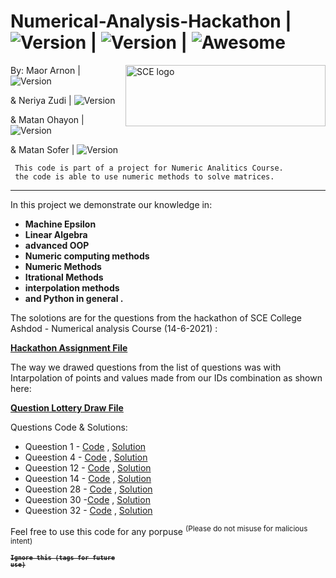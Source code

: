 # Numerical-Analysis-Hackathon | <img src="https://img.shields.io/badge/Version-1.1-green" alt="Version" > |   <img src="https://img.shields.io/badge/Downloads-0-lightgreen" alt="Version" > | ![Awesome](https://cdn.rawgit.com/sindresorhus/awesome/d7305f38d29fed78fa85652e3a63e154dd8e8829/media/badge.svg)

<img src="https://upload.wikimedia.org/wikipedia/he/4/44/SCE_logo.png" align="right"
     alt="SCE logo" width="320" height="98">


 By: Maor Arnon | <img src="https://img.shields.io/badge/Maor-Programmer-green" alt="Version" > 
 
 & Neriya Zudi | <img src="https://img.shields.io/badge/Neria-Programmer-blue" alt="Version" >
 
 &  Matan Ohayon | <img src="https://img.shields.io/badge/Matan-Programmer-green" alt="Version" >
 
 &  Matan Sofer | <img src="https://img.shields.io/badge/Matan-Programmer-blue" alt="Version" >
 



     This code is part of a project for Numeric Analitics Course.
     the code is able to use numeric methods to solve matrices.
     
     
   <hr>
   
   In this project we demonstrate our knowledge in:
   * **Machine Epsilon** 
   * **Linear Algebra** 
   * **advanced OOP** 
   * **Numeric computing methods**
   * **Numeric Methods**
   * **Itrational Methods**
   * **interpolation methods**
   * **and Python in general .**
  
  The solotions are for the questions from the hackathon of SCE College Ashdod - Numerical analysis Course (14-6-2021) :
  
  **<a href="https://github.com/Maor-Ar/Numerical-Analysis-Hackathon/blob/main/Final%20Semester%20Hackathon%20All%20of%20The%20Questions.pdf">Hackathon Assignment File</a>**
  
  The way we drawed questions from the list of questions was with Intarpolation of points and values made from our IDs combination as shown here:
  
   **<a href="https://github.com/Maor-Ar/Numerical-Analysis-Hackathon/blob/main/Final%20Semester%20Hackathon%20All%20of%20The%20Questions.pdf">Question Lottery Draw File</a>**
   
   Questions Code & Solutions:
   * Queestion 1 - <a href="https://github.com/Maor-Ar/Numerical-Analysis-Hackathon/blob/main/Q1QuestionLottery.py">Code</a> , <a href="https://github.com/Maor-Ar/Numerical-Analysis-Hackathon/blob/main/Numeric%20Analysis%20Answers%26Output%20File2.pdf">Solution</a>
   * Queestion 4 - <a href="https://github.com/Maor-Ar/Numerical-Analysis-Hackathon/blob/main/Q4%20Finding%20Equation%20Roots%20Numerical%20Integration.py">Code</a> , <a href="https://github.com/Maor-Ar/Numerical-Analysis-Hackathon/blob/main/Numeric%20Analysis%20Answers%26Output%20File2.pdf">Solution</a>
   * Queestion 12 - <a href="https://github.com/Maor-Ar/Numerical-Analysis-Hackathon/blob/main/Q12%20Finding%20Equation%20Roots%20Numerical%20Integration.py">Code</a> , <a href="https://github.com/Maor-Ar/Numerical-Analysis-Hackathon/blob/main/Numeric%20Analysis%20Answers%26Output%20File2.pdf">Solution</a>
   * Queestion 14 - <a href="https://github.com/Maor-Ar/Numerical-Analysis-Hackathon/blob/main/Q14%20Finding%20Equation%20Roots%20Numerical%20Integration.py">Code</a> , <a href="https://github.com/Maor-Ar/Numerical-Analysis-Hackathon/blob/main/Numeric%20Analysis%20Answers%26Output%20File2.pdf">Solution</a>
   * Queestion 28 - <a href="https://github.com/Maor-Ar/Numerical-Analysis-Hackathon/blob/main/Q28%20Systems%20of%20Linear%20Equations.py">Code</a> , <a href="https://github.com/Maor-Ar/Numerical-Analysis-Hackathon/blob/main/Numeric%20Analysis%20Answers%26Output%20File2.pdf">Solution</a>
   * Queestion 30 -<a href="https://github.com/Maor-Ar/Numerical-Analysis-Hackathon/blob/main/Q30%20Systems%20of%20Linear%20Equations.py">Code</a> , <a href="https://github.com/Maor-Ar/Numerical-Analysis-Hackathon/blob/main/Numeric%20Analysis%20Answers%26Output%20File2.pdf">Solution</a>
   * Queestion 32 - <a href="https://github.com/Maor-Ar/Numerical-Analysis-Hackathon/blob/main/Q32%20Interpolation%20and%20Extrapolation.py">Code</a> , <a href="https://github.com/Maor-Ar/Numerical-Analysis-Hackathon/blob/main/Numeric%20Analysis%20Answers%26Output%20File2.pdf">Solution</a>
  
  
  

Feel free to use this code for any porpuse <sup> (Please do not misuse for malicious intent) </sub>



 


<code><strong><sup><strike>Ignore this (tags for future use)</strike></sup></strong></code>
